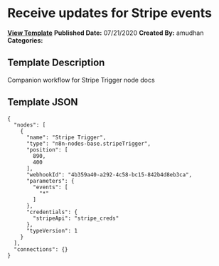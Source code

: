 # Receive updates for Stripe events

**[View Template](https://n8n.io/workflows/545-/)**  **Published Date:** 07/21/2020  **Created By:** amudhan  **Categories:**   

## Template Description

Companion workflow for Stripe Trigger node docs



## Template JSON

```
{
  "nodes": [
    {
      "name": "Stripe Trigger",
      "type": "n8n-nodes-base.stripeTrigger",
      "position": [
        890,
        400
      ],
      "webhookId": "4b359a40-a292-4c58-bc15-842b4d8eb3ca",
      "parameters": {
        "events": [
          "*"
        ]
      },
      "credentials": {
        "stripeApi": "stripe_creds"
      },
      "typeVersion": 1
    }
  ],
  "connections": {}
}
```
